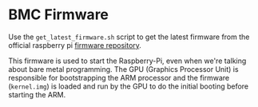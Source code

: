 # BMC Firmware

Use the `get_latest_firmware.sh` script to get the latest firmware from the official raspberry pi
[firmware repository](https://github.com/raspberrypi/firmware).

This firmware is used to start the Raspberry-Pi, even when we're talking about bare metal
programming. The GPU (Graphics Processor Unit) is responsible for bootstrapping the ARM processor
and the firmware (`kernel.img`) is loaded and run by the GPU to do the initial booting before
starting the ARM.
